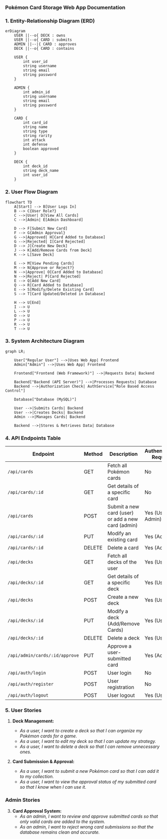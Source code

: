 ### Pokémon Card Storage Web App Documentation

### 1. Entity-Relationship Diagram (ERD)

```mermaid
erDiagram
    USER ||--o{ DECK : owns
    USER ||--o{ CARD : submits
    ADMIN ||--|{ CARD : approves
    DECK ||--o{ CARD : contains

    USER {
        int user_id
        string username
        string email
        string password
    }

    ADMIN {
        int admin_id
        string username
        string email
        string password
    }

    CARD {
        int card_id
        string name
        string type
        string rarity
        int attack
        int defense
        boolean approved
    }

    DECK {
        int deck_id
        string deck_name
        int user_id
    }
``` 

### 2. User Flow Diagram

```mermaid
flowchart TD
    A[Start] --> B[User Logs In]
    B --> C{User Role?}
    C -->|User| D[View All Cards]
    C -->|Admin| E[Admin Dashboard]

    D --> F[Submit New Card]
    F --> G{Admin Approval}
    G -->|Approved| H[Card Added to Database]
    G -->|Rejected| I[Card Rejected]
    D --> J[Create New Deck]
    J --> K[Add/Remove Cards from Deck]
    K --> L[Save Deck]

    E --> M[View Pending Cards]
    M --> N{Approve or Reject?}
    N -->|Approve| O[Card Added to Database]
    N -->|Reject| P[Card Rejected]
    E --> Q[Add New Card]
    Q --> R[Card Added to Database]
    E --> S[Modify/Delete Existing Card]
    S --> T[Card Updated/Deleted in Database]

    H --> U[End]
    I --> U
    L --> U
    O --> U
    P --> U
    R --> U
    T --> U
```

### 3. System Architecture Diagram

```mermaid
graph LR;

    User["Regular User"] -->|Uses Web App| Frontend
    Admin["Admin"] -->|Uses Web App| Frontend

    Frontend["Frontend (Web Framework)"] -->|Requests Data| Backend

    Backend["Backend (API Server)"] -->|Processes Requests| Database
    Backend -->|Authorization Check| AuthService["Role Based Access Control"]
    
    Database["Database (MySQL)"]

    User -->|Submits Cards| Backend
    User -->|Creates Decks| Backend
    Admin -->|Manages Cards| Backend

    Backend -->|Stores & Retrieves Data| Database
```

### 4. API Endpoints Table

| Endpoint            | Method | Description                           | Authentication Required |
|---------------------|--------|--------------------------------------|------------------------|
| `/api/cards`       | GET    | Fetch all Pokémon cards              |  No                 |
| `/api/cards/:id`   | GET    | Get details of a specific card       |  No                 |
| `/api/cards`       | POST   | Submit a new card (user) or add a new card (admin) |  Yes (User or Admin)  |
| `/api/cards/:id`   | PUT    | Modify an existing card              |  Yes (Admin) |
| `/api/cards/:id`   | DELETE | Delete a card                        |  Yes (Admin) |
| `/api/decks`       | GET    | Fetch all decks of the user          |  Yes (User)  |
| `/api/decks/:id`   | GET    | Get details of a specific deck       |  Yes (User)  |
| `/api/decks`       | POST   | Create a new deck                    |  Yes (User)  |
| `/api/decks/:id`   | PUT    | Modify a deck (Add/Remove Cards)     |  Yes (User)  |
| `/api/decks/:id`   | DELETE | Delete a deck                        |  Yes (User)  |
| `/api/admin/cards/:id/approve` | PUT | Approve a user-submitted card |  Yes (Admin) |
| `/api/auth/login`  | POST   | User login                           |  No                 |
| `/api/auth/register` | POST | User registration                    |  No                 |
| `/api/auth/logout` | POST   | User logout                          |  Yes (User)  |


### 5. User Stories
 
1. **Deck Management:**  
   - *As a user, I want to create a deck so that I can organize my Pokémon cards for a game.*  
   - *As a user, I want to edit my deck so that I can update my strategy.*  
   - *As a user, I want to delete a deck so that I can remove unnecessary ones.*  

2. **Card Submission & Approval:**  
   - *As a user, I want to submit a new Pokémon card so that I can add it to my collection.*  
   - *As a user, I want to view the approval status of my submitted card so that I know when I can use it.*  

### Admin Stories  
3. **Card Approval System:**  
   - *As an admin, I want to review and approve submitted cards so that only valid cards are added to the system.*  
   - *As an admin, I want to reject wrong card submissions so that the database remains clean and accurate.*  
